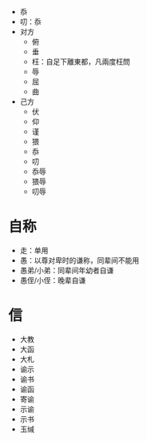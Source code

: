 * 忝
* 叨：忝
* 对方
	* 俯
	* 垂
	* 枉：自足下離東都，凡兩度枉問
	* 辱
	* 屈
	* 曲
* 己方
	* 伏
	* 仰
	* 谨
	* 猥
	* 忝
	* 叨
	* 忝辱
	* 猥辱
	* 叨辱
# 自称
* 走：单用
* 愚：以尊对卑时的谦称，同辈间不能用
* 愚弟/小弟：同辈间年幼者自谦
* 愚侄/小侄：晚辈自谦

# 信
* 大教
* 大函
* 大札
* 谕示
* 谕书
* 谕函
* 寄谕
* 示谕
* 示书
* 玉缄